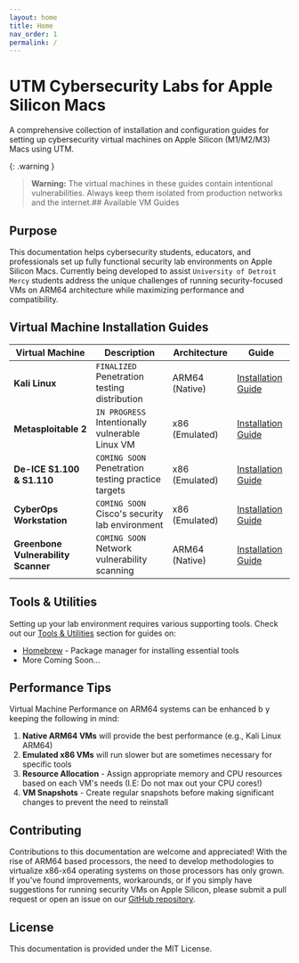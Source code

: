 ```yaml
---
layout: home
title: Home
nav_order: 1
permalink: /
---
```


# UTM Cybersecurity Labs for Apple Silicon Macs

A comprehensive collection of installation and configuration guides for setting up cybersecurity virtual machines on Apple Silicon (M1/M2/M3) Macs using UTM.

{: .warning }
> **Warning:** The virtual machines in these guides contain intentional vulnerabilities. Always keep them isolated from production networks and the internet.## Available VM Guides

## Purpose

This documentation helps cybersecurity students, educators, and professionals set up fully functional security lab environments on Apple Silicon Macs. Currently being developed to assist `University of Detroit Mercy` students address the unique challenges of running security-focused VMs on ARM64 architecture while maximizing performance and compatibility.

## Virtual Machine Installation Guides

| Virtual Machine | Description | Architecture | Guide |
|----------------|-------------|--------------|-------|
| **Kali Linux** | `FINALIZED` Penetration testing distribution | ARM64 (Native) | [Installation Guide](./docs/kali-linux.html) |
| **Metasploitable 2** | `IN PROGRESS` Intentionally vulnerable Linux VM | x86 (Emulated) | [Installation Guide](./docs/metasploitable.html) |
| **De-ICE S1.100 & S1.110** | `COMING SOON` Penetration testing practice targets | x86 (Emulated) | [Installation Guide](./docs/deice.html) |
| **CyberOps Workstation** | `COMING SOON` Cisco's security lab environment | x86 (Emulated) | [Installation Guide](./docs/cyberops.html) |
| **Greenbone Vulnerability Scanner** | `COMING SOON` Network vulnerability scanning | ARM64 (Native) | [Installation Guide](./docs/greenbone.html) |

## Tools & Utilities

Setting up your lab environment requires various supporting tools. Check out our [Tools & Utilities](./docs/tools) section for guides on:

- [Homebrew](./docs/tools/homebrew.html) - Package manager for installing essential tools
- More Coming Soon...

## Performance Tips

Virtual Machine Performance on ARM64 systems can be enhanced b y keeping the following in mind:

1. **Native ARM64 VMs** will provide the best performance (e.g., Kali Linux ARM64)
2. **Emulated x86 VMs** will run slower but are sometimes necessary for specific tools
3. **Resource Allocation** - Assign appropriate memory and CPU resources based on each VM's needs (I.E: Do not max out your CPU cores!)
4. **VM Snapshots** - Create regular snapshots before making significant changes to prevent the need to reinstall

## Contributing

Contributions to this documentation are welcome and appreciated! With the rise of ARM64 based processors, the need to develop methodologies to virtualize x86-x64 operating systems on those processors has only grown. If you've found improvements, workarounds, or if you simply have suggestions for running security VMs on Apple Silicon, please submit a pull request or open an issue on our [GitHub repository](https://github.com/vexedmouse09/UDMCyberSecurity-Labs-MacBookCompatibility).

## License

This documentation is provided under the MIT License.
